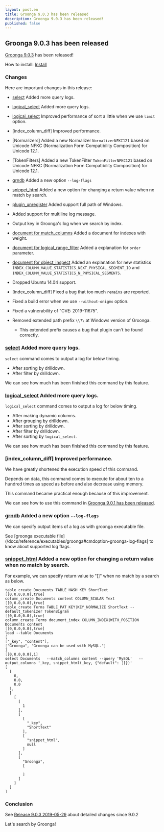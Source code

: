 ```yaml
---
layout: post.en
title: Groonga 9.0.3 has been released
description: Groonga 9.0.3 has been released!
published: false
---
```


## Groonga 9.0.3 has been released

[Groonga 9.0.3](/docs/news.html#release-9-0-3) has been released!

How to install: [Install](/docs/install.html)

### Changes

Here are important changes in this release:

* [select](/docs/reference/commands/select.html) Added more query logs.

* [logical_select](/docs/reference/commands/logical_select.html) Added more query logs.

* [logical_select](/docs/reference/commands/logical_select.html) Improved performance of sort a little when we use ``limit`` option.

* [index_column_diff] Improved performance.

* [Normalizers] Added a new Normalizer ``NormalizerNFKC121`` based on Unicode NFKC (Normalization Form Compatibility Composition) for Unicode 12.1.

* [TokenFilters] Added a new TokenFilter ``TokenFilterNFKC121`` based on Unicode NFKC (Normalization Form Compatibility Composition) for Unicode 12.1.

* [grndb](/docs/reference/executables/grndb) Added a new option ``--log-flags``

* [snippet_html](/docs/reference/functions/snippet_html) Added a new option for changing a return value when no match by search.

* [plugin_unregister](/docs/reference/commands/plugin_unregister) Added support full path of Windows.

* Added support for multiline log message.

* Output key in Groonga's log when we search by index.

* [document for mutch_columns](/docs/tutorial/match_columns) Added a document for indexes with weight.

* [document for logical_range_filter](/docs/reference/commands/logical_range_filter) Added a explanation for ``order`` parameter.

* [document for object_inspect](/docs/reference/commands/object_inspect) Added an explanation for new statistics ``INDEX_COLUMN_VALUE_STATISTICS_NEXT_PHYSICAL_SEGMENT_ID`` and ``INDEX_COLUMN_VALUE_STATISTICS_N_PHYSICAL_SEGMENTS``.

* Dropped Ubuntu 14.04 support.

* [index_column_diff] Fixed a bug that too much ``remains`` are reported.

* Fixed a build error when we use ``--without-onigmo`` option.

* Fixed a vulnerability of "CVE: 2019-11675".

* Removed extended path prefix ``\\?\`` at Windows version of Groonga.

  * This extended prefix causes a bug that plugin can't be found correctly.

### [select](/docs/reference/commands/select.html) Added more query logs.

``select`` command comes to output a log for below timing.

* After sorting by drilldown.
* After filter by drilldown.

We can see how much has been finished this command by this feature.

### [logical_select](/docs/reference/commands/logical_select.html) Added more query logs.

``logical_select`` command comes to output a log for below timing.

* After making dynamic columns.
* After grouping by drilldown.
* After sorting by drilldown.
* After filter by drilldown.
* After sorting by ``logical_select``.

We can see how much has been finished this command by this feature.

### [index_column_diff] Improved performance.

We have greatly shortened the execution speed of this command.

Depends on data, this command comes to execute for about ten to a hundred times as speed as before and also decrease using memory.

This command became practical enough because of this improvement.

We can see how to use this command in [Groonga 9.0.1 has been released](/en/blog/2019/03/29/groonga-9.0.1).

### [grndb](/docs/reference/executables/grndb) Added a new option ``--log-flags``

We can specify output items of a log as with groonga executable file.

See [groonga executable file](/docs/reference/executables/groonga#cmdoption-groonga-log-flags] to know about supported log flags.

### [snippet_html](/docs/reference/functions/snippet_html) Added a new option for changing a return value when no match by search.

For example, we can specify return value to "[]" when no match by a search as below.

```
table_create Documents TABLE_HASH_KEY ShortText
[[0,0.0,0.0],true]
column_create Documents content COLUMN_SCALAR Text
[[0,0.0,0.0],true]
table_create Terms TABLE_PAT_KEY|KEY_NORMALIZE ShortText --default_tokenizer TokenBigram
[[0,0.0,0.0],true]
column_create Terms document_index COLUMN_INDEX|WITH_POSITION Documents content
[[0,0.0,0.0],true]
load --table Documents
[
["_key", "content"],
["Groonga", "Groonga can be used with MySQL."]
]
[[0,0.0,0.0],1]
select Documents   --match_columns content --query 'MySQL'   --output_columns '_key, snippet_html(_key, {"default": []})'
[
  [
    0,
    0.0,
    0.0
  ],
  [
    [
      [
        1
      ],
      [
        [
          "_key",
          "ShortText"
        ],
        [
          "snippet_html",
          null
        ]
      ],
      [
        "Groonga",
        [

        ]
      ]
    ]
  ]
]
```

### Conclusion

See [Release 9.0.3 2019-05-29](/docs/news.html#release-9-0-3) about detailed changes since 9.0.2

Let's search by Groonga!
